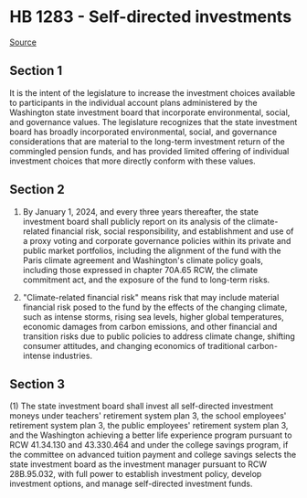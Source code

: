 # HB 1283 - Self-directed investments

[Source](http://lawfilesext.leg.wa.gov/biennium/2023-24/Pdf/Bills/House%20Bills/1283.pdf)

## Section 1
It is the intent of the legislature to increase the investment choices available to participants in the individual account plans administered by the Washington state investment board that incorporate environmental, social, and governance values. The legislature recognizes that the state investment board has broadly incorporated environmental, social, and governance considerations that are material to the long-term investment return of the commingled pension funds, and has provided limited offering of individual investment choices that more directly conform with these values.

## Section 2
1. By January 1, 2024, and every three years thereafter, the state investment board shall publicly report on its analysis of the climate-related financial risk, social responsibility, and establishment and use of a proxy voting and corporate governance policies within its private and public market portfolios, including the alignment of the fund with the Paris climate agreement and Washington's climate policy goals, including those expressed in chapter 70A.65 RCW, the climate commitment act, and the exposure of the fund to long-term risks.

2. "Climate-related financial risk" means risk that may include material financial risk posed to the fund by the effects of the changing climate, such as intense storms, rising sea levels, higher global temperatures, economic damages from carbon emissions, and other financial and transition risks due to public policies to address climate change, shifting consumer attitudes, and changing economics of traditional carbon-intense industries.

## Section 3
(1) The state investment board shall invest all self-directed investment moneys under teachers' retirement system plan 3, the school employees' retirement system plan 3, the public employees' retirement system plan 3, and the Washington achieving a better life experience program pursuant to RCW 41.34.130 and 43.330.464 and under the college savings program, if the committee on advanced tuition payment and college savings selects the state investment board as the investment manager pursuant to RCW 28B.95.032, with full power to establish investment policy, develop investment options, and manage self-directed investment funds.
